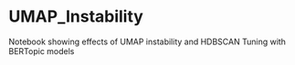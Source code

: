 # UMAP_Instability
Notebook showing effects of UMAP instability and HDBSCAN Tuning with BERTopic models 
